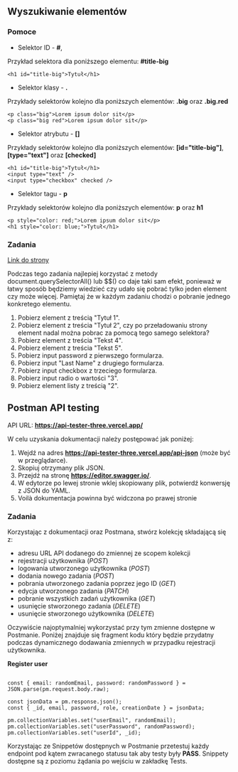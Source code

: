 ## Wyszukiwanie elementów

### Pomoce

- Selektor ID - **#**,

Przykład selektora dla poniższego elementu: **#title-big**

```
<h1 id="title-big">Tytuł</h1>
```

- Selektor klasy - **.**

Przykłady selektorów kolejno dla poniższych elementów: **.big** oraz **.big.red**

```
<p class="big">Lorem ipsum dolor sit</p>
<p class="big red">Lorem ipsum dolor sit</p>
```

- Selektor atrybutu - **[]**

Przykłady selektorów kolejno dla poniższych elementów: **[id="title-big"]**, **[type="text"]** oraz **[checked]**

```
<h1 id="title-big">Tytuł</h1>
<input type="text" />
<input type="checkbox" checked />
```

- Selektor tagu - **p**

Przykłady selektorów kolejno dla poniższych elementów: **p** oraz **h1**

```
<p style="color: red;">Lorem ipsum dolor sit</p>
<h1 style="color: blue;">Tytuł</h1>
```

### Zadania

[Link do strony](https://dyrpit.github.io/PB-QA/Z4/task/)

Podczas tego zadania najlepiej korzystać z metody document.querySelectorAll() lub $$() co daje taki sam efekt, ponieważ w łatwy sposób będziemy wiedzieć czy udało się pobrać tylko jeden element czy może więcej. Pamiętaj że w każdym zadaniu chodzi o pobranie jednego konkretego elementu.

1. Pobierz element z treścią "Tytuł 1".
2. Pobierz element z treścia "Tytuł 2", czy po przeładowaniu strony element nadal można pobrac za pomocą tego samego selektora?
3. Pobierz element z treścia "Tekst 4".
4. Pobierz element z treścia "Tekst 5".
5. Pobierz input password z pierwszego formularza.
6. Pobierz input "Last Name" z drugiego formularza.
7. Pobierz input checkbox z trzeciego formularza.
8. Pobierz input radio o wartości "3".
9. Pobierz element listy z treścią "2".

## Postman API testing

API URL: **https://api-tester-three.vercel.app/**

W celu uzyskania dokumentacji należy postępować jak poniżej:

1. Wejdź na adres **https://api-tester-three.vercel.app/api-json** (może być w przeglądarce).
2. Skopiuj otrzymany plik JSON.
3. Przejdź na stronę **https://editor.swagger.io/**.
4. W edytorze po lewej stronie wklej skopiowany plik, potwierdź konwersję z JSON do YAML.
5. Voilà dokumentacja powinna być widczona po prawej stronie

### Zadania

Korzystając z dokumentacji oraz Postmana, stwórz kolekcję składającą się z:

- adresu URL API dodanego do zmiennej ze scopem kolekcji
- rejestracji użytkownika (_POST_)
- logowania utworzonego użytkownika (_POST_)
- dodania nowego zadania (_POST_)
- pobrania utworzonego zadania poprzez jego ID (_GET_)
- edycja utworzonego zadania (_PATCH_)
- pobranie wszystkich zadań użytkownika (_GET_)
- usunięcie stworzonego zadania (_DELETE_)
- usunięcie stworzonego użytkownika (_DELETE_)

Oczywiście najoptymalniej wykorzystać przy tym zmienne dostępne w Postmanie. Poniżej znajduje się fragment kodu który będzie przydatny podczas dynamicznego dodawania zmiennych w przypadku rejestracji użytkownika.

**Register user**

```

const { email: randomEmail, password: randomPassword } = JSON.parse(pm.request.body.raw);

const jsonData = pm.response.json();
const { _id, email, password, role, creationDate } = jsonData;

pm.collectionVariables.set("userEmail", randomEmail);
pm.collectionVariables.set("userPassword", randomPassword);
pm.collectionVariables.set("userId", _id);

```

Korzystając ze Snippetów dostępnych w Postmanie przetestuj każdy endpoint pod kątem zwracanego statusu tak aby testy były **PASS**. Snippety dostępne są z poziomu żądania po wejściu w zakładkę Tests.
